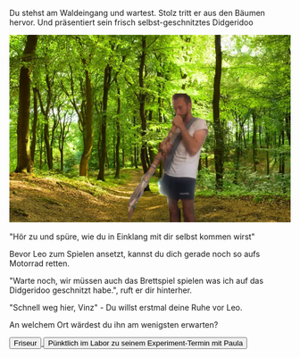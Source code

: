 Du stehst am Waldeingang und wartest. Stolz tritt er aus den Bäumen hervor.
Und präsentiert sein frisch selbst-geschnitztes Didgeridoo

<img src="img/didgeridoospiel.jpg">

"Hör zu und spüre, wie du in Einklang mit dir selbst kommen wirst"

Bevor Leo zum Spielen ansetzt, kannst du dich gerade noch so aufs Motorrad retten.

"Warte noch, wir müssen auch das Brettspiel spielen was ich auf das Didgeridoo geschnitzt habe.", ruft er dir hinterher.

"Schnell weg hier, Vinz" - Du willst erstmal deine Ruhe vor Leo.

An welchem Ort wärdest du ihn am wenigsten erwarten?


<a href="/leonardkestel/friseur">
<button>Friseur</button>
</a>
<a href="/leonardkestel/paula">
<button>Pünktlich im Labor zu seinem Experiment-Termin mit Paula</button>
</a>